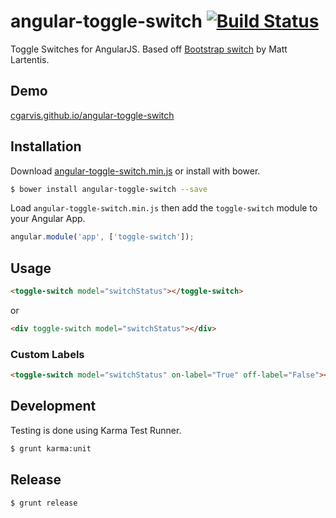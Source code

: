 # angular-toggle-switch [![Build Status](https://travis-ci.org/cgarvis/angular-toggle-switch.png?branch=master)](https://travis-ci.org/cgarvis/angular-toggle-switch)

Toggle Switches for AngularJS.  Based off [Bootstrap switch](http://www.larentis.eu/switch/) by Matt Lartentis.

## Demo
[cgarvis.github.io/angular-toggle-switch](http://cgarvis.github.io/angular-toggle-switch)

## Installation

Download [angular-toggle-switch.min.js](https://raw.github.com/cgarvis/angular-toggle-switch/master/angular-toggle-switch.min.js) or install with bower.

```bash
$ bower install angular-toggle-switch --save
```

Load `angular-toggle-switch.min.js` then add the `toggle-switch` module to your Angular App.

```javascript
angular.module('app', ['toggle-switch']);
```

## Usage

```html
<toggle-switch model="switchStatus"></toggle-switch>
```

or

```html
<div toggle-switch model="switchStatus"></div>
```

### Custom Labels
```html
<toggle-switch model="switchStatus" on-label="True" off-label="False"></toggle-switch>
```

Development
----------

Testing is done using Karma Test Runner.

```bash
$ grunt karma:unit
```

Release
-------

```bash
$ grunt release
```
